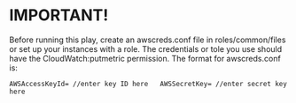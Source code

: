 IMPORTANT!
==========

Before running this play, create an awscreds.conf file in roles/common/files or set up your instances with a role. The credentials or tole you use should have the CloudWatch:putmetric permission.
The format for awscreds.conf is:


`AWSAccessKeyId= //enter key ID here  
AWSSecretKey= //enter secret key here`
